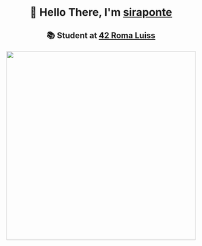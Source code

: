 <h1 align=center> 

🐧 Hello There, I'm [siraponte](https://github.com/siraponte)
</h1>

<h2 align=center> 
 
📚 Student at [42 Roma Luiss](https://42roma.it/en/)
</h2>

<p align="center">
  <img src="http://badge42.herokuapp.com/api/stats/cserapon?darkmode=false" width="500" />
</p>
